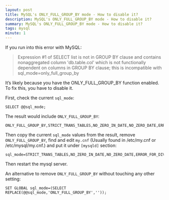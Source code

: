 ```yaml
---
layout: post
title: MySQL's ONLY_FULL_GROUP_BY mode - How to disable it?
description: MySQL's ONLY_FULL_GROUP_BY mode - How to disable it?
summary: MySQL's ONLY_FULL_GROUP_BY mode - How to disable it?
tags: mysql
minute: 1
---
```


If you run into this error with MySQL:

> Expression #1 of SELECT list is not in GROUP BY clause and contains nonaggregated column 'db.table.col' which is not functionally dependent on columns in GROUP BY clause; this is incompatible with sql_mode=only_full_group_by

It’s likely because you have the ONLY_FULL_GROUP_BY function enabled. To fix this, you have to disable it.

First, check the current `sql_mode`:

```
SELECT @@sql_mode;
```

The result would include `ONLY_FULL_GROUP_BY`:

```
ONLY_FULL_GROUP_BY,STRICT_TRANS_TABLES,NO_ZERO_IN_DATE,NO_ZERO_DATE,ERROR_FOR_DIVISION_BY_ZERO,NO_ENGINE_SUBSTITUTION
```

Then copy the current `sql_mode` values from the result, remove `ONLY_FULL_GROUP_BY`, find and edit `my.cnf` (Usually found in /etc/my.cnf or /etc/mysql/my.cnf.) and put it under `[mysqld]` section:

```
sql_mode=STRICT_TRANS_TABLES,NO_ZERO_IN_DATE,NO_ZERO_DATE,ERROR_FOR_DIVISION_BY_ZERO,NO_ENGINE_SUBSTITUTION
```

Then restart the mysql server.

An alternative to remove `ONLY_FULL_GROUP_BY` without touching any other setting:

```
SET GLOBAL sql_mode=(SELECT REPLACE(@@sql_mode,'ONLY_FULL_GROUP_BY',''));
```

